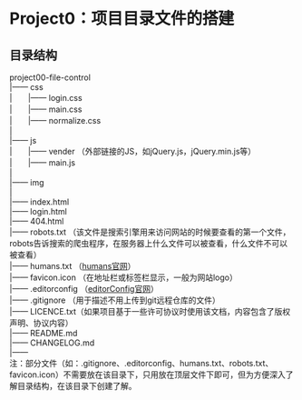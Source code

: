 Project0：项目目录文件的搭建
===============

## 目录结构
 project00-file-control <br>
  |—— css <br>
  |　　|—— login.css <br>
  |　　|—— main.css <br>
  |　　|—— normalize.css <br>
  | <br>
  |—— js <br>
  |　　|—— vender （外部链接的JS，如jQuery.js，jQuery.min.js等） <br>
  |　　|—— main.js <br>
  | <br>
  |—— img <br>
  | <br>
  |—— index.html <br>
  |—— login.html <br>
  |—— 404.html <br>
  |—— robots.txt （该文件是搜索引擎用来访问网站的时候要查看的第一个文件，robots告诉搜索的爬虫程序，在服务器上什么文件可以被查看，什么文件不可以被查看） <br>
  |—— humans.txt （[humans官网](http://humanstxt.org/)） <br>
  |—— favicon.icon （在地址栏或标签栏显示，一般为网站logo） <br>
  |—— .editorconfig （[editorConfig官网](http://editorconfig.org/)） <br>
  |—— .gitignore （用于描述不用上传到git远程仓库的文件）<br>
  |—— LICENCE.txt（如果项目基于一些许可协议时使用该文档，内容包含了版权声明、协议内容）<br>
  |—— README.md<br>
  |—— CHANGELOG.md<br>
  |—— <br>
注：部分文件（如：.gitignore、.editorconfig、humans.txt、robots.txt、favicon.icon）不需要放在该目录下，只用放在顶层文件下即可，但为方便深入了解目录结构，在该目录下创建了解。

